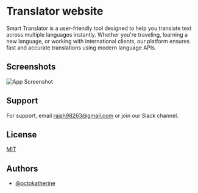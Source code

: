 
# Translator website

Smart Translator is a user-friendly tool designed to help you translate text across multiple languages instantly. Whether you're traveling, learning a new language, or working with international clients, our platform ensures fast and accurate translations using modern language APIs.


## Screenshots

![App Screenshot](https://via.placeholder.com/468x300?text=App+Screenshot+Here)


## Support

For support, email rajsh98263@gmail.com or join our Slack channel.


## License

[MIT](https://choosealicense.com/licenses/mit/)


## Authors

- [@octokatherine](https://www.github.com/octokatherine)

